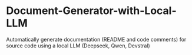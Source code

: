# Document-Generator-with-Local-LLM
Automatically generate documentation (README and code comments) for source code using a local LLM (Deepseek, Qwen, Devstral)
